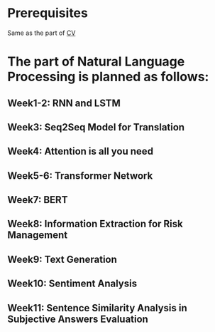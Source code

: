 # Prerequisites
Same as the part of [CV](https://github.com/LOUEY233/AI-LAB/tree/main/CV)

# The part of Natural Language Processing is planned as follows:

## Week1-2: RNN and LSTM
## Week3: Seq2Seq Model for Translation
## Week4: Attention is all you need
## Week5-6: Transformer Network
## Week7: BERT
## Week8: Information Extraction for Risk Management
## Week9: Text Generation
## Week10: Sentiment Analysis
## Week11: Sentence Similarity Analysis in Subjective Answers Evaluation

